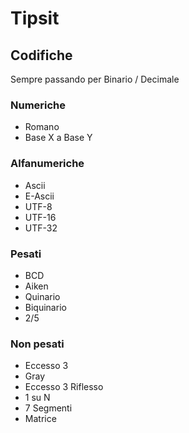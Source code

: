 # Tipsit

## Codifiche
 Sempre passando per Binario / Decimale

### Numeriche
* Romano
* Base X a Base Y 

### Alfanumeriche
* Ascii
* E-Ascii
* UTF-8
* UTF-16
* UTF-32

### Pesati
* BCD
* Aiken
* Quinario
* Biquinario
* 2/5

### Non pesati
* Eccesso 3
* Gray
* Eccesso 3 Riflesso
* 1 su N
* 7 Segmenti
* Matrice
